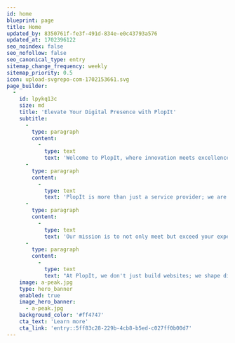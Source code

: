 ```yaml
---
id: home
blueprint: page
title: Home
updated_by: 8350761f-fe3f-491d-834e-e0c43793a576
updated_at: 1702396122
seo_noindex: false
seo_nofollow: false
seo_canonical_type: entry
sitemap_change_frequency: weekly
sitemap_priority: 0.5
icon: upload-svgrepo-com-1702153661.svg
page_builder:
  -
    id: lpykq13c
    size: md
    title: 'Elevate Your Digital Presence with PlopIt'
    subtitle:
      -
        type: paragraph
        content:
          -
            type: text
            text: 'Welcome to PlopIt, where innovation meets excellence in the realm of web development. At PlopIt, we are not just a company; we are architects of digital experiences, dedicated to crafting websites that transcend standards. Our team of seasoned developers takes pride in pushing the boundaries of creativity and technology to bring your unique vision to life.'
      -
        type: paragraph
        content:
          -
            type: text
            text: 'PlopIt is more than just a service provider; we are your partners in the digital realm. With a commitment to the highest standards, we specialize in building custom websites that stand out in both design and functionality. From the initial spark of an idea to the final deployment, we are with you every step of the way, ensuring a seamless and exceptional web development journey.'
      -
        type: paragraph
        content:
          -
            type: text
            text: 'Our mission is to not only meet but exceed your expectations. Whether you are looking to enhance an existing website, embark on a new project, or elevate your skills as a web developer, PlopIt is your dedicated ally. Join us as we transform concepts into reality, build careers, and create digital landscapes that leave a lasting impression.'
      -
        type: paragraph
        content:
          -
            type: text
            text: "At PlopIt, we don't just build websites; we shape digital experiences that resonate. Elevate your digital presence with PlopIt, where every project is a testament to our unwavering commitment to quality and innovation."
    image: a-peak.jpg
    type: hero_banner
    enabled: true
    image_hero_banner:
      - a-peak.jpg
    background_color: '#ff4747'
    cta_text: 'Learn more'
    cta_link: 'entry::5ff83c28-229b-4cb8-b5ed-c027ff0b00d7'
---
```

